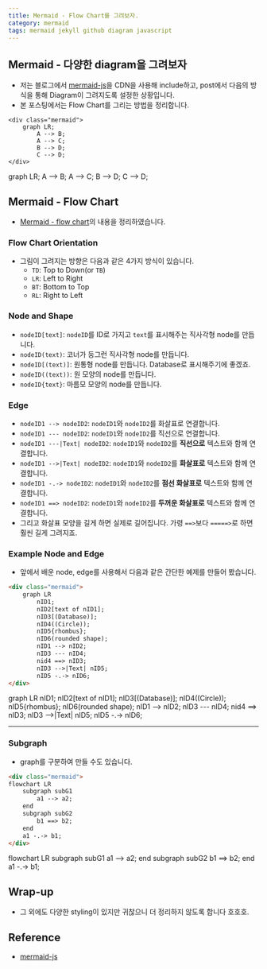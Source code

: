 ```yaml
---
title: Mermaid - Flow Chart를 그려보자.
category: mermaid
tags: mermaid jekyll github diagram javascript
---
```


## Mermaid - 다양한 diagram을 그려보자

- 저는 블로그에서 [mermaid-js](https://mermaid-js.github.io/mermaid/#/)을 CDN을 사용해 include하고, post에서 다음의 방식을 통해 Diagram이 그려지도록 설정한 상황입니다.
- 본 포스팅에서는 Flow Chart를 그리는 방법을 정리합니다.

```plaintext
<div class="mermaid"> 
    graph LR;
        A --> B;
        A --> C;
        B --> D;
        C --> D;
</div>
```

<div class="mermaid"> 
    graph LR;
        A --> B;
        A --> C;
        B --> D;
        C --> D;
</div>

## Mermaid - Flow Chart

- [Mermaid - flow chart](https://mermaid-js.github.io/mermaid/#/flowchart?id=flowcharts-basic-syntax)의 내용을 정리하였습니다.

### Flow Chart Orientation

- 그림이 그려지는 방향은 다음과 같은 4가지 방식이 있습니다.
  - `TD`: Top to Down(or `TB`)
  - `LR`: Left to Right
  - `BT`: Bottom to Top
  - `RL`: Right to Left

### Node and Shape

- `nodeID[text]`: `nodeID`를 ID로 가지고 `text`를 표시해주는 직사각형 node를 만듭니다.
- `nodeID(text)`: 코너가 둥그런 직사각형 node를 만듭니다.
- `nodeID[(text)]`: 원통형 node를 만듭니다. Database로 표시해주기에 좋겠죠.
- `nodeID((text))`: 원 모양의 node를 만듭니다.
- `nodeID{text}`: 마름모 모양의 node를 만듭니다.

### Edge 

- `nodeID1 --> nodeID2`: `nodeID1`와 `nodeID2`를 화살표로 연결합니다.
- `nodeID1 --- nodeID2`: `nodeID1`와 `nodeID2`를 직선으로 연결합니다.
- `nodeID1 ---|Text| nodeID2`: `nodeID1`와 `nodeID2`를 **직선으로** 텍스트와 함께 연결합니다.
- `nodeID1 -->|Text| nodeID2`: `nodeID1`와 `nodeID2`를 **화살표로** 텍스트와 함께 연결합니다.
- `nodeID1 -.-> nodeID2`: `nodeID1`와 `nodeID2`를 **점선 화살표로** 텍스트와 함께 연결합니다.
- `nodeID1 ==> nodeID2`: `nodeID1`와 `nodeID2`를 **두꺼운 화살표로** 텍스트와 함께 연결합니다.
- 그리고 화살표 모양을 길게 하면 실제로 길어집니다. 가령 `==>`보다 `=====>`로 하면 훨씬 길게 그려지죠.

### Example Node and Edge 

- 앞에서 배운 node, edge를 사용해서 다음과 같은 간단한 예제를 만들어 봤습니다.

```html
<div class="mermaid"> 
    graph LR
        nID1;
        nID2[text of nID1];
        nID3[(Database)];
        nID4((Circle));
        nID5{rhombus};
        nID6(rounded shape);
        nID1 --> nID2;
        nID3 --- nID4;
        nid4 ==> nID3;
        nID3 -->|Text| nID5;
        nID5 -.-> nID6;
</div>
```

<div class="mermaid"> 
    graph LR
        nID1;
        nID2[text of nID1];
        nID3[(Database)];
        nID4((Circle));
        nID5{rhombus};
        nID6(rounded shape);
        nID1 --> nID2;
        nID3 --- nID4;
        nid4 ==> nID3;
        nID3 -->|Text| nID5;
        nID5 -.-> nID6;
</div>

---

### Subgraph 

- graph를 구분하여 만들 수도 있습니다.

```html
<div class="mermaid"> 
flowchart LR
    subgraph subG1 
        a1 --> a2;
    end
    subgraph subG2
        b1 ==> b2;
    end
    a1 -.-> b1;
</div>
```

<div class="mermaid"> 
    flowchart LR
        subgraph subG1 
            a1 --> a2;
        end
        subgraph subG2
            b1 ==> b2;
        end
        a1 -.-> b1;
</div>

## Wrap-up

- 그 외에도 다양한 styling이 있지만 귀찮으니 더 정리하지 않도록 합니다 호호호.

## Reference

- [mermaid-js](https://mermaid-js.github.io/mermaid/#/)
